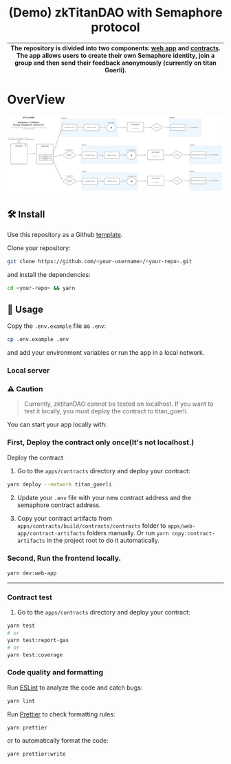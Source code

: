 <p align="center">
    <h1 align="center">
        (Demo) zkTitanDAO with Semaphore protocol
    </h1>
</p>

| The repository is divided into two components: [web app](./apps/web-app) and [contracts](./apps/contracts). The app allows users to create their own Semaphore identity, join a group and then send their feedback anonymously (currently on titan Goerli). |
| ----------------------------------------------------------------------------------------------------------------------------------------------------------------------------------------------------------------------------------------------------------- |

# OverView

![zkTitanDAO](/apps/web-app/public/zkTitanDAO_overview.png)

## 🛠 Install

Use this repository as a Github [template](https://github.com/semaphore-protocol/boilerplate/generate).

Clone your repository:

```bash
git clone https://github.com/<your-username>/<your-repo>.git
```

and install the dependencies:

```bash
cd <your-repo> && yarn
```

## 📜 Usage

Copy the `.env.example` file as `.env`:

```bash
cp .env.example .env
```

and add your environment variables or run the app in a local network.

### Local server

### ⚠️ Caution

> Currently, zktitanDAO cannot be tested on localhost.
> If you want to test it locally, you must deploy the contract to titan_goerli.

You can start your app locally with:

### First, Deploy the contract only once(It's not localhost.)

Deploy the contract

1. Go to the `apps/contracts` directory and deploy your contract:

```bash
yarn deploy --network titan_goerli
```

2. Update your `.env` file with your new contract address and the semaphore contract address.

3. Copy your contract artifacts from `apps/contracts/build/contracts/contracts` folder to `apps/web-app/contract-artifacts` folders manually. Or run `yarn copy:contract-artifacts` in the project root to do it automatically.

### Second, Run the frontend locally.

```bash
yarn dev:web-app
```

---

### Contract test

1. Go to the `apps/contracts` directory and deploy your contract:

```bash
yarn test
# or
yarn test:report-gas
# or
yarn test:coverage
```

### Code quality and formatting

Run [ESLint](https://eslint.org/) to analyze the code and catch bugs:

```bash
yarn lint
```

Run [Prettier](https://prettier.io/) to check formatting rules:

```bash
yarn prettier
```

or to automatically format the code:

```bash
yarn prettier:write
```
